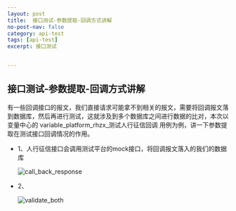 ```yaml
---
layout: post
title:  接口测试-参数提取-回调方式讲解
no-post-nav: false
category: api-test
tags: [api-test]
excerpt: 接口测试


---
```





## 接口测试-参数提取-回调方式讲解

有一些回调接口的报文，我们直接请求可能拿不到相关的报文，需要将回调报文落到数据库，然后再进行测试，这就涉及到多个数据库之间进行数据的比对，本次以变量中心的 variable_platform_rhzx_测试人行征信回调 用例为例，讲一下参数提取在测试接口回调情况的作用。

- 1、人行征信接口会调用测试平台的mock接口，将回调报文落入的我们的数据库

  ![call_back_response](https://james-xuande.github.io/images/posts/2021-04-22/call_back_response.png)

- 2、

  ![validate_both](https://james-xuande.github.io/images/posts/2021-04-22/validate_both.png)



